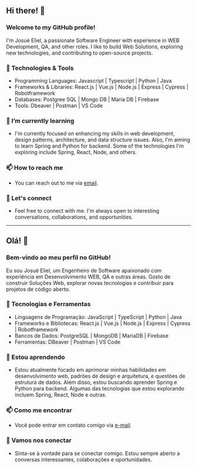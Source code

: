 ## Hi there! 👋
### Welcome to my GitHub profile!

I'm Josué Eliel, a passionate Software Engineer with experience in WEB Development, QA, and other roles. I like to build Web Solutions, exploring new technologies, and contributing to open-source projects.

### 🔧 Technologies & Tools
* Programming Languages: Javascript | Typescript | Python | Java
* Frameworks & Libraries: React.js | Vue.js | Node.js | Express | Cypress | Robotframework
* Databases: Postgree SQL | Mongo DB | Maria DB | Firebase
* Tools: Dbeaver | Postman | VS Code

### 🌱 I’m currently learning
* I'm currently focused on enhancing my skills in web development, design patterns, architecture, and data structure issues. Also, I'm aiming to learn Spring and Python for backend. Some of the technologies I'm exploring include Spring, React, Node, and others.

### 📫 How to reach me
* You can reach out to me via [email](mailto:jejosu346@gmail.com).

### 💬 Let's connect
* Feel free to connect with me. I'm always open to interesting conversations, collaborations, and opportunities.

---

## Olá! 👋
### Bem-vindo ao meu perfil no GitHub!

Eu sou Josué Eliel, um Engenheiro de Software apaixonado com experiência em Desenvolvimento WEB, QA e outras áreas. Gosto de construir Soluções Web, explorar novas tecnologias e contribuir para projetos de código aberto.

### 🔧 Tecnologias e Ferramentas
* Linguagens de Programação: JavaScript | TypeScript | Python | Java
* Frameworks e Bibliotecas: React.js | Vue.js | Node.js | Express | Cypress | Robotframework
* Bancos de Dados: PostgreSQL | MongoDB | MariaDB | Firebase
* Ferramentas: DBeaver | Postman | VS Code

### 🌱 Estou aprendendo
* Estou atualmente focado em aprimorar minhas habilidades em desenvolvimento web, padrões de design e arquitetura, e questões de estrutura de dados. Além disso, estou buscando aprender Spring e Python para backend. Algumas das tecnologias que estou explorando incluem Spring, React, Node e outras.

### 📫 Como me encontrar
* Você pode entrar em contato comigo via [e-mail](mailto:jejosu346@gmail.com).

### 💬 Vamos nos conectar
* Sinta-se à vontade para se conectar comigo. Estou sempre aberto a conversas interessantes, colaborações e oportunidades.



